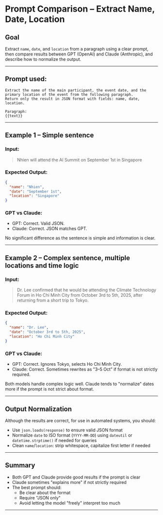 # Prompt Comparison – Extract Name, Date, Location

## Goal
Extract `name`, `date`, and `location` from a paragraph using a clear prompt, then compare results between GPT (OpenAI) and Claude (Anthropic), and describe how to normalize the output.

---

## Prompt used:
```
Extract the name of the main participant, the event date, and the primary location of the event from the following paragraph.  
Return only the result in JSON format with fields: name, date, location.

Paragraph:
{{text}}
```

---

## Example 1 – Simple sentence

### Input:
> Nhien will attend the AI Summit on September 1st in Singapore

### Expected Output:
```json
{
  "name": "Nhien",
  "date": "September 1st",
  "location": "Singapore"
}
```

### GPT vs Claude:
- GPT: Correct. Valid JSON.
- Claude: Correct. JSON matches GPT.

No significant difference as the sentence is simple and information is clear.

---

## Example 2 – Complex sentence, multiple locations and time logic

### Input:
> Dr. Lee confirmed that he would be attending the Climate Technology Forum in Ho Chi Minh City from October 3rd to 5th, 2025, after returning from a short trip to Tokyo.

### Expected Output:
```json
{
  "name": "Dr. Lee",
  "date": "October 3rd to 5th, 2025",
  "location": "Ho Chi Minh City"
}
```

### GPT vs Claude:
- GPT: Correct. Ignores Tokyo, selects Ho Chi Minh City.
- Claude: Correct. Sometimes rewrites as "3–5 Oct" if format is not strictly required.

Both models handle complex logic well. Claude tends to "normalize" dates more if the prompt is not strict about format.

---

## Output Normalization

Although the results are correct, for use in automated systems, you should:

- Use `json.loads(response)` to ensure valid JSON format
- Normalize `date` to ISO format (`YYYY-MM-DD`) using `dateutil` or `datetime.strptime()` if needed for queries
- Clean `name`/`location`: strip whitespace, capitalize first letter if needed

---

## Summary

- Both GPT and Claude provide good results if the prompt is clear
- Claude sometimes "explains more" if not strictly required
- The best prompt should:
  - Be clear about the format
  - Require "JSON only"
  - Avoid letting the model "freely" interpret too much

---